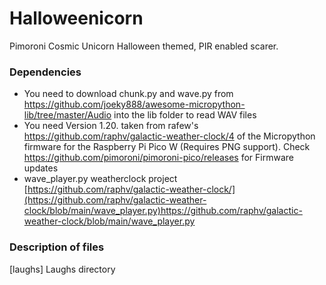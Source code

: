 # Halloweenicorn
Pimoroni Cosmic Unicorn Halloween themed, PIR enabled scarer.


### Dependencies

* You need to download chunk.py and wave.py from https://github.com/joeky888/awesome-micropython-lib/tree/master/Audio into the lib folder to read WAV files
* You need Version 1.20. taken from rafew's https://github.com/raphv/galactic-weather-clock/4 of the Micropython firmware for the Raspberry Pi Pico W (Requires PNG support). Check https://github.com/pimoroni/pimoroni-pico/releases for Firmware updates
* wave_player.py weatherclock project [https://github.com/raphv/galactic-weather-clock/](https://github.com/raphv/galactic-weather-clock/blob/main/wave_player.py)https://github.com/raphv/galactic-weather-clock/blob/main/wave_player.py

### Description of files

[laughs] Laughs directory 
